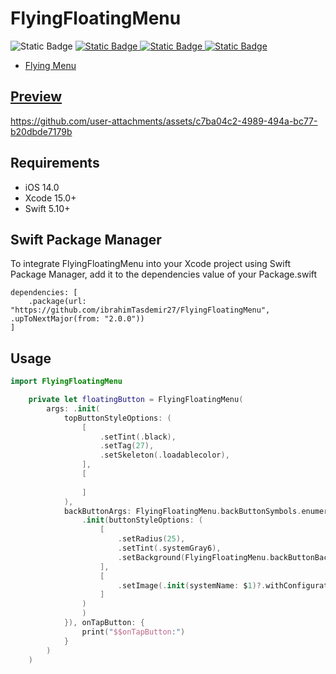 
# FlyingFloatingMenu
<img alt="Static Badge" src="https://img.shields.io/badge/Xcode-UIView-xcode?&logo=xcode&color=CF212E"> <a href='https://github.com/ibrahimTasdemir27/FlyingFloatingMenu/' target="_blank"><img alt="Static Badge" src="https://img.shields.io/badge/iOS-swift-xcode?logo=swift">
<a href='https://www.linkedin.com/in/ibrahim-halil-taşdemir-ios-developer-111631245/' target="_blank"><img alt="Static Badge" src="https://img.shields.io/badge/-0B66C2?logo=linkedin">
<a href='https://github.com/ibrahimTasdemir27/' target="_blank"><img alt="Static Badge" src="https://img.shields.io/badge/ibrahimtasdmr27-RFRatingView-xcode?logo=GitHub&color=CF212E">

- Flying Menu

## Preview
https://github.com/user-attachments/assets/c7ba04c2-4989-494a-bc77-b20dbde7179b


## Requirements
- iOS 14.0
- Xcode 15.0+
- Swift 5.10+



## Swift Package Manager

To integrate FlyingFloatingMenu into your Xcode project using Swift Package Manager, add it to the dependencies value of your Package.swift


```
dependencies: [
    .package(url: "https://github.com/ibrahimTasdemir27/FlyingFloatingMenu", .upToNextMajor(from: "2.0.0"))
]
```



## Usage
```swift
import FlyingFloatingMenu

    private let floatingButton = FlyingFloatingMenu(
        args: .init(
            topButtonStyleOptions: (
                [
                    .setTint(.black),
                    .setTag(27),
                    .setSkeleton(.loadablecolor),
                ],
                [
                    
                ]
            ),
            backButtonArgs: FlyingFloatingMenu.backButtonSymbols.enumerated().map({
                .init(buttonStyleOptions: (
                    [
                        .setRadius(25),
                        .setTint(.systemGray6),
                        .setBackground(FlyingFloatingMenu.backButtonBackgrounds[$0])
                    ], 
                    [
                        .setImage(.init(systemName: $1)?.withConfiguration(UIImage.SymbolConfiguration.init(pointSize: 18, weight: .semibold)))
                    ]
                )
                )
            }), onTapButton: {
                print("$$onTapButton:")
            }
        )
    )

```



